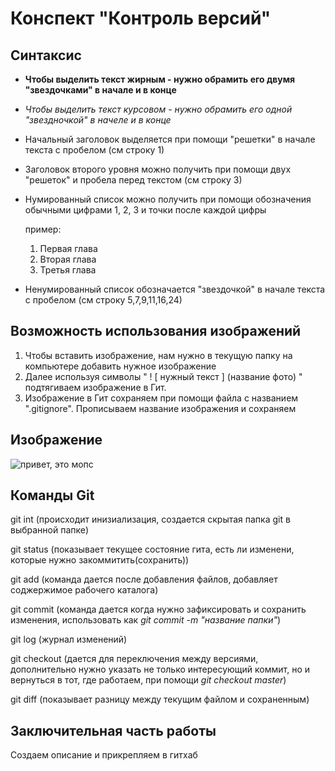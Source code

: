 # Конспект "Контроль версий"

## Синтаксис
* **Чтобы выделить текст жирным - нужно обрамить его двумя "звездочками" в начале и в конце**

* *Чтобы выделить текст курсовом - нужно обрамить его одной "звездночкой" в начеле и в конце*

* Начальный заголовок выделяется при помощи "решетки" в начале текста с пробелом (см строку 1)

* Заголовок второго уровня можно получить при помощи двух "решеток" и пробела перед текстом (см строку 3)

* Нумированный список можно получить при помощи обозначения обычными цифрами 1, 2, 3 и точки после каждой цифры

    пример:

  1. Первая глава
  2. Вторая глава
  3. Третья глава

* Ненумированный список обозначается "звездочкой" в начале текста с пробелом (см строку 5,7,9,11,16,24)
## Возможность использования изображений 
1. Чтобы вставить изображение, нам нужно в текущую папку на компьютере добавить нужное изображение
2. Далее используя символы " ! [ нужный текст ] (название фото) " подтягиваем изображение в Гит.
3. Изображение в Гит сохраняем при помощи файла с названием ".gitignore". Прописываем название изображения и сохраняем
## Изображение
![привет, это мопс](mops.jpeg)
## Команды Git
git int (происходит инизиализация, создается скрытая папка git в выбранной папке)

 git status (показывает текущее состояние гита, есть ли изменени, которые нужно закоммитить(сохранить))

 git add (команда дается после добавления файлов, добавляет соджержимое рабочего каталога)

 git commit (команда дается когда нужно зафиксировать и сохранить изменения, использовать как *git commit -m "название папки"*)

 git log (журнал изменений)

 git checkout (дается для переключения между версиями, дополнительно нужно указать не только интересующий коммит, но и вернуться в тот, где работаем, при помощи *git checkout master*)

 git diff (показывает разницу между текущим файлом и сохраненным)
## Заключительная часть работы 
Создаем описание и прикрепляем в гитхаб